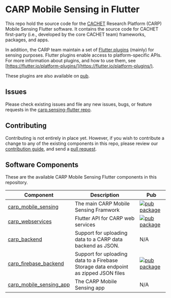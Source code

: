 # CARP Mobile Sensing in Flutter

This repo hold the source code for the [CACHET](http://www.cachet.dk/) Research Platform (CARP) Mobile Sensing Flutter software.
It contains the source code for CACHET first-party (i.e., developed by the core CACHET team) frameworks, packages, and apps.

In addition, the CARP team maintain a set of [Flutter plugins](https://github.com/cph-cachet/flutter-plugins) (mainly) for sensing purposes. Flutter plugins enable access to platform-specific APIs. For more information
about plugins, and how to use them, see
[https://flutter.io/platform-plugins/](https://flutter.io/platform-plugins/).

These plugins are also available on [pub](https://pub.dartlang.org/flutter/plugins).

## Issues

Please check existing issues and file any new issues, bugs, or feature requests in the [carp.sensing-flutter repo](https://github.com/cph-cachet/carp.sensing-flutter/issues).

## Contributing

Contributing is not entirely in place yet. However, if you wish to contribute a change to any of the existing components in this repo,
please review our [contribution guide](https://github.com/cph-cachet/carp.sensing/CONTRIBUTING.md),
and send a [pull request](https://github.com/cph-cachet/carp.sensing-flutter/pulls).

## Software Components
These are the available CARP Mobile Sensing Flutter components in this repository.

| Component | Description | Pub | 
|-----------|-------------|-----|
| [carp_mobile_sensing](./carp_mobile_sensing) | The main CARP Mobile Sensing Framwork | [![pub package](https://img.shields.io/pub/v/carp_mobile_sensing.svg)](https://pub.dartlang.org/packages/carp_mobile_sensing) |
| [carp_webservices](./carp_webservices) | Flutter API for CARP web services | [![pub package](https://img.shields.io/pub/v/carp_webservices.svg)](https://pub.dartlang.org/packages/carp_webservices) |
| [carp_backend](./carp_backend) | Support for uploading data to a CARP data backend as JSON. | N/A |
| [carp_firebase_backend](./carp_firebase_backend) | Support for uploading data to a Firebase Storage data endpoint as zipped JSON files| [![pub package](https://img.shields.io/pub/v/carp_firebase_backend.svg)](https://pub.dartlang.org/packages/carp_firebase_backend) |
| [carp_mobile_sensing_app](./carp_mobile_sensing_app) | The CARP Mobile Sensing app | N/A |



